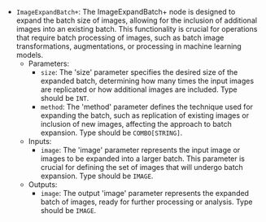- `ImageExpandBatch+`: The ImageExpandBatch+ node is designed to expand the batch size of images, allowing for the inclusion of additional images into an existing batch. This functionality is crucial for operations that require batch processing of images, such as batch image transformations, augmentations, or processing in machine learning models.
    - Parameters:
        - `size`: The 'size' parameter specifies the desired size of the expanded batch, determining how many times the input images are replicated or how additional images are included. Type should be `INT`.
        - `method`: The 'method' parameter defines the technique used for expanding the batch, such as replication of existing images or inclusion of new images, affecting the approach to batch expansion. Type should be `COMBO[STRING]`.
    - Inputs:
        - `image`: The 'image' parameter represents the input image or images to be expanded into a larger batch. This parameter is crucial for defining the set of images that will undergo batch expansion. Type should be `IMAGE`.
    - Outputs:
        - `image`: The output 'image' parameter represents the expanded batch of images, ready for further processing or analysis. Type should be `IMAGE`.

